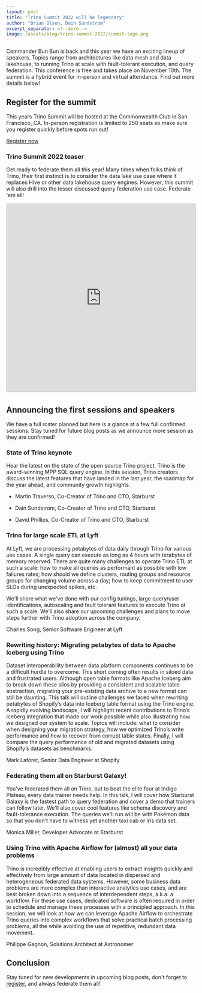 ```yaml
---
layout: post
title: "Trino Summit 2022 will be legendary"
author: "Brian Olsen, Dain Sundstrom"
excerpt_separator: <!--more-->
image: /assets/blog/trino-summit-2022/summit-logo.png
---
```


Commander Bun Bun is back and this year we have an exciting lineup of speakers.
Topics range from architectures like data mesh and data lakehouse, to running
Trino at scale with fault-tolerant execution, and query federation. This 
conference is free and takes place on November 10th. The summit is a hybrid
event for in-person and virtual attendance. Find out more details below!

<!--more-->

## Register for the summit

This years Trino Summit will be hosted at the Commonwealth Club in San 
Francisco, CA. In-person registration is limited to 250 seats so make sure you
register quickly before spots run out!

<div class="card-deck spacer-30">
    <a class="btn btn-pink" href="https://www.starburst.io/info/trinosummit/">
        Register now
    </a>
</div>
<div class="spacer-30"></div>

### Trino Summit 2022 teaser

Get ready to federate them all this year! Many times when folks think of Trino,
their first instinct is to consider the data lake use case where it replaces
Hive or other data lakehouse query engines. However, this summit will also drill
into the lesser discussed query federation use case. Federate 'em all!

<iframe src="https://www.youtube.com/embed/o2MJvRKG14M" width="800" height="500" frameborder="0" marginwidth="0" marginheight="0" scrolling="no" style="border:1px solid #CCC; border-width:1px;
margin-bottom:5px; max-width: 100%;" allowfullscreen="">
</iframe>


## Announcing the first sessions and speakers

We have a full roster planned but here is a glance at a few full confirmed
sessions. Stay tuned for future blog posts as we announce more session as they
are confirmed!

### State of Trino keynote

Hear the latest on the state of the open source Trino project. Trino
is the award-winning MPP SQL query engine. In this session, Trino creators
discuss the latest features that have landed in the last year, the roadmap for
the year ahead, and community growth highlights.

* Martin Traverso, Co-Creator of Trino and CTO, Starburst
        
* Dain Sundstrom, Co-Creator of Trino and CTO, Starburst
        
* David Phillips, Co-Creator of Trino and CTO, Starburst

### Trino for large scale ETL at Lyft

At Lyft, we are processing petabytes of data daily through Trino
for various use cases. A single query can execute as long as 4 hours with
terabytes of memory reserved. There are quite many challenges to operate Trino
ETL at such a scale: how to make all queries as performant as possible with low
failures rates; how should we define clusters, routing groups and resource
groups for changing volume across a day; how to keep commitment to user SLOs
during unexpected spikes, etc.
              
We'll share what we've done with our config tunings, large query/user
identifications, autoscaling and fault tolerant features to execute Trino at
such a scale. We'll also share our upcoming challenges and plans to move steps
further with Trino adoption across the company.

Charles Song, Senior Software Engineer at Lyft
    
### Rewriting history: Migrating petabytes of data to Apache Iceberg using Trino

Dataset interoperability between data platform components continues to
be a difficult hurdle to overcome. This short coming often results in siloed
data and frustrated users. Although open table formats like Apache Iceberg aim
to break down these silos by providing a consistent and scalable table
abstraction, migrating your pre-existing data archive to a new format can still
be daunting. This talk will outline challenges we faced when rewriting petabytes
of Shopify’s data into Iceberg table format using the Trino engine. A rapidly
evolving landscape, I will highlight recent contributions to Trino’s Iceberg
integration that made our work possible while also illustrating how we designed
our system to scale. Topics will include: what to consider when designing your
migration strategy, how we optimized Trino’s write performance and how to
recover from corrupt table states. Finally, I will compare the query performance
of old and migrated datasets using Shopify’s datasets as benchmarks.

Mark Laforet, Senior Data Engineer at Shopify

### Federating them all on Starburst Galaxy!

You've federated them all on Trino, but to beat the elite four at
Indigo Plateau, every data trainer needs help. In this talk, I will cover how
Starburst Galaxy is the fastest path to query federation and cover a demo that
trainers can follow later. We'll also cover cool features like schema discovery
and fault-tolerance execution. The queries we'll run will be with Pokémon data
so that you don't have to witness yet another taxi cab or iris data set.

Monica Miller, Developer Advocate at Starburst
        
### Using Trino with Apache Airflow for (almost) all your data problems

Trino is incredibly effective at enabling users to extract insights
quickly and effectively from large amount of data located in dispersed and
heterogeneous federated data systems. However, some business data problems are
more complex than interactive analytics use cases, and are best broken down into
a sequence of interdependent steps, a.k.a. a workflow. For these use cases,
dedicated software is often required in order to schedule and manage these
processes with a principled approach. In this session, we will look at how we
can leverage Apache Airflow to orchestrate Trino queries into complex workflows
that solve practical batch processing problems, all the while avoiding the use
of repetitive, redundant data movement.

Philippe Gagnon, Solutions Architect at Astronomer

## Conclusion

Stay tuned for new developments in upcoming blog posts, don't forget to
[register](https://www.starburst.io/info/trinosummit/), and always federate them
all!